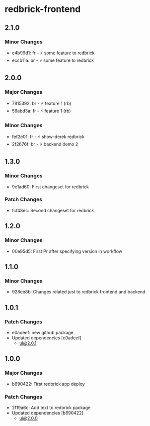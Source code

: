 # redbrick-frontend

## 2.1.0

### Minor Changes

- c4b99d1: fr - ⚡ some feature to redbrick
- eccb11a: br - ⚡ some feature to redbrick

## 2.0.0

### Major Changes

- 7815392: br - :zap: feature 1 (rb)
- 56abd3a: fr - :zap: feature 1 (rb)

### Minor Changes

- fef2e01: fr - ⚡ show-derek redbrick
- 2f2676f: br - ⚡ backend demo 2

## 1.3.0

### Minor Changes

- 9e1ad60: First changeset for redbrick

### Patch Changes

- fcf48ec: Second changeset for redbrick

## 1.2.0

### Minor Changes

- 00e95d5: First Pr after specifying version in workflow

## 1.1.0

### Minor Changes

- 928ee8b: Changes related just to redbrick frontend and backend

## 1.0.1

### Patch Changes

- e0adeef: new github package
- Updated dependencies [e0adeef]
  - ui@2.0.1

## 1.0.0

### Major Changes

- b690422: First redbrick app deploy

### Patch Changes

- 2f19a6c: Add text to redbrick package
- Updated dependencies [b690422]
  - ui@2.0.0
